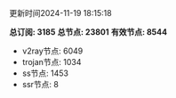 更新时间2024-11-19 18:15:18

**总订阅: 3185**
**总节点: 23801**
**有效节点: 8544**
- v2ray节点: 6049
- trojan节点: 1034
- ss节点: 1453
- ssr节点: 8

